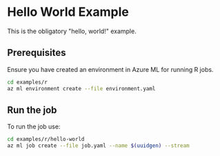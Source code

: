 # Hello World Example

This is the obligatory "hello, world!" example.

## Prerequisites
Ensure you have created an environment in Azure ML for running R jobs.

```bash
cd examples/r
az ml environment create --file environment.yaml
```

## Run the job

To run the job use:

```bash
cd examples/r/hello-world
az ml job create --file job.yaml --name $(uuidgen) --stream
